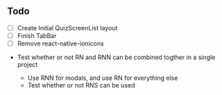 ## Todo

- [ ] Create Initial QuizScreenList layout
- [ ] Finish TabBar
- [ ] Remove react-native-ionicons

* Test whether or not RN and RNN can be combined togther in a single project
  
  * Use RNN for modals, and use RN for everything else
  * Test whether or not RNS can be used
  
  